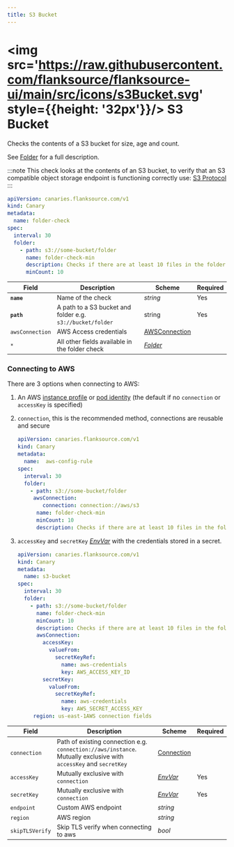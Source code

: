 ```yaml
---
title: S3 Bucket
---
```

# <img src='https://raw.githubusercontent.com/flanksource/flanksource-ui/main/src/icons/s3Bucket.svg' style={{height: '32px'}}/> S3 Bucket


Checks the contents of a S3 bucket for size, age and count.

See [Folder](../reference/folder) for a full description.

:::note
  This check looks at the contents of an S3 bucket, to verify that an S3 compatible
  object storage endpoint is functioning correctly use: [S3 Protocol](s3-protocol)
:::

```yaml title="folder-check.yaml"
apiVersion: canaries.flanksource.com/v1
kind: Canary
metadata:
  name: folder-check
spec:
  interval: 30
  folder:
    - path: s3://some-bucket/folder
      name: folder-check-min
      description: Checks if there are at least 10 files in the folder
      minCount: 10
```

| Field      | Description                                                | Scheme                | Required |
| ---------- | ---------------------------------------------------------- | --------------------- | -------- |
| **`name`** | Name of the check                                          | *string*              | Yes      |
| **`path`** | A path to a S3 bucket and folder e.g. `s3://bucket/folder` | string                | Yes      |
| `awsConnection` | AWS Access credentials | [AWSConnection](#aws-connection) |  |
| `*`          | All other fields available in the folder check             | [*Folder*](folder) |          |

### Connecting to AWS

There are 3 options when connecting to AWS:

1. An AWS [instance profile](https://docs.aws.amazon.com/AWSEC2/latest/UserGuide/iam-roles-for-amazon-ec2.html) or [pod identity](https://docs.aws.amazon.com/eks/latest/userguide/pod-configuration.html) (the default if no `connection` or `accessKey` is specified)
2. `connection`, this is the recommended method, connections are reusable and secure

    ```yaml title="aws-connection.yaml"
    apiVersion: canaries.flanksource.com/v1
    kind: Canary
    metadata:
      name:  aws-config-rule
    spec:
      interval: 30
      folder:
        - path: s3://some-bucket/folder
         awsConnection:
            connection: connection://aws/s3
          name: folder-check-min
          minCount: 10
          description: Checks if there are at least 10 files in the folder

    ```

3. `accessKey` and `secretKey` [*EnvVar*](../../concepts/authentication/#envvar) with the credentials stored in a secret.

    ```yaml title="aws.yaml"
    apiVersion: canaries.flanksource.com/v1
    kind: Canary
    metadata:
      name: s3-bucket
    spec:
      interval: 30
      folder:
        - path: s3://some-bucket/folder
          name: folder-check-min
          minCount: 10
          description: Checks if there are at least 10 files in the folder
          awsConnection:
            accessKey:
              valueFrom:
                secretKeyRef:
                  name: aws-credentials
                  key: AWS_ACCESS_KEY_ID
            secretKey:
              valueFrom:
                secretKeyRef:
                  name: aws-credentials
                  key: AWS_SECRET_ACCESS_KEY
         region: us-east-1AWS connection fields
| Field           | Description                                                  | Scheme                                            | Required |
| --------------- | ------------------------------------------------------------ | ------------------------------------------------- | -------- |
| `connection`    | Path of existing connection e.g. `connection://aws/instance`. Mutually exclusive with `accessKey` and `secretKey` | [Connection](../concepts/connections)             |          |
| `accessKey`     | Mutually exclusive with `connection`                         | [*EnvVar*](../../concepts/authentication/#envvar) | Yes      |
| `secretKey`     | Mutually exclusive with `connection`                         | [*EnvVar*](../../concepts/authentication/#envvar) | Yes      |
| `endpoint`      | Custom AWS endpoint                                          | *string*                                          |          |
| `region`        | AWS region                                                   | *string*                                          |          |
| `skipTLSVerify` | Skip TLS verify when connecting to aws                       | *bool*                                            |          |